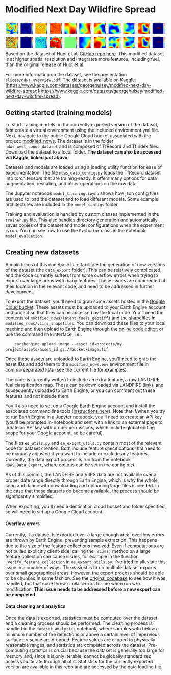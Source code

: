 # Modified Next Day Wildfire Spread
![alt text](slides/dataset_example.jpg "Example dataset entry")
Based on the dataset of Huot et al; [GitHub repo here](https://github.com/google-research/google-research/tree/master/simulation_research/next_day_wildfire_spread). 
This modified dataset is at higher spatial resolution and integrates more features, including fuel, than the original release of Huot et al. 

For more information on the dataset, see the presentation `slides/ndws_overview.pdf`. The dataset is available on Kaggle: [https://www.kaggle.com/datasets/georgehulsey/modified-next-day-wildfire-spread](https://www.kaggle.com/datasets/georgehulsey/modified-next-day-wildfire-spread).

## Getting started (training models)
To start training models on the currently exported version of the dataset, first create a virtual environment using the included environment.yml file. Next, navigate to the public Google Cloud bucket associated with the project: [modified_ndws](https://console.cloud.google.com/storage/browser/modified_ndws). The dataset is in the folder `ndws_west_conus_dataset` and is composed of TfRecord and TfIndex files. Download the dataset to a local folder. **The dataset can also be accessed via Kaggle, linked just above.**

Datasets and models are loaded using a loading utility function for ease of experimentation. The file `ndws_data_config.py` loads the TfRecord dataset into torch tensors that are training-ready. It offers many options for data augmentation, rescaling, and other operations on the raw data. 

The Jupyter notebook `model_training.ipynb` shows how json config files are used to load the dataset and to load different models. Some example architectures are included in the `model_configs` folder. 

Training and evaluation is handled by custom classes implemented in the `trainer.py` file. This also handles directory generation and automatically saves copies of the dataset and model configurations when the experiment is run. You can see how to use the `Evaluator` class in the notebook `model_evaluation`. 


## Creating new datasets
A main focus of this codebase is to facilitate the generation of new versions of the dataset (the `data_export` folder). This can be relatively complicated, and the code currently suffers from some overflow errors when trying to export over large areas with many features. These issues are commented at their location in the relevant code, and need to be addressed in further development. 

To export the dataset, you'll need to grab some assets hosted in the [Google Cloud bucket](https://console.cloud.google.com/storage/browser/modified_ndws). These assets must be uploaded to your Earth Engine account and project so that they can be accessed by the local code. You'll need the contents of `modified_ndws/latent_fuels_geotiffs` and the shapefiles in `modified_ndws/viirs_shapefiles`. You can download these files to your local machine and then upload to Earth Engine through the [online code editor](https://code.earthengine.google.com/), or use the command line interface, i.e.: 
```
    earthengine upload image --asset_id=projects/my-project/assets/asset_id gs://bucket/image.tif
```
Once these assets are uploaded to Earth Engine, you'll need to grab the asset IDs and add them to the `modified_ndws.env` environment file in comma-separated lists (see the current file for examples). 

The code is currently written to include an extra feature, a raw LANDFIRE fuel classification map. These can be downloaded via LANDFIRE [(link)](https://www.landfire.gov/data/FullExtentDownloads?field_version_target_id=All&field_theme_target_id=7&field_region_id_target_id=4), and subsequently uploaded to Earth Engine, or you can comment out these features and not include them. 

You'll also need to set up a Google Earth Engine account and install the associated command line tools [(instructions here)](https://developers.google.com/earth-engine/guides/python_install). Note that if/when you try to run Earth Engine in a Jupyter notebook, you'll need to create an API key (you'll be prompted in-notebook and sent with a link to an external page to create an API key with proper permssions, which include global editing scope for your Google account, so be careful).

The files `ee_utils.py` and `ee_export_utils.py` contain most of the relevant code for dataset creation. Both include feature specifications that need to be manually adjusted if you want to include or exclude any features. Currently, the data export process is run from the notebook `NDWS_Data_Export`, where options can be set in the config dict. 

As of this commit, the LANDFIRE and VIIRS data are not available over a proper date range directly through Earth Engine, which is why the whole song and dance with downloading and uploading large files is needed. In the case that these datasets do become available, the process should be significantly simplified. 

When exporting, you'll need a destination cloud bucket and folder specified, so will need to set up a Google Cloud account. 

#### Overflow errors
Currently, if a dataset is exported over a large enough area, overflow errors are thrown by Earth Engine, preventing sample extraction. This happens due to the size of the feature collections involved. Even if computations are not pulled explicitly client-side, calling the `.size()` method on a large feature collection can cause issues, for example in the function `_verify_feature_collection` in `ee_export_utils.py`. I've tried to alleviate this issue in a number of ways. The easiest is to do multiple dataset exports over small geographical areas. However, the export process should be able to be chunked in some fashion. See the [original codebase](https://github.com/google-research/google-research/tree/master/simulation_research/next_day_wildfire_spread) to see how it was handled, but that code threw similar errors for me when run w/o modification. **This issue needs to be addressed before a new export can be completed**. 

#### Data cleaning and analytics
Once the data is exported, statistics must be computed over the dataset and a cleaning process should be performed. The cleaning process is handled in the `dataset_analytics` notebook, where samples with below a minimum number of fire detections or above a certain level of impervious surface presence are dropped. Feature values are clipped to physically reasonable ranges, and statistics are computed across the dataset. Pre-computing statistics is crucial because the dataset is generally too large for memory and, since it is only iterable, cannot be globally standardized unless you iterate through all of it. Statistics for the currently exported version are available in this repo and are accessed by the data loading file. 


